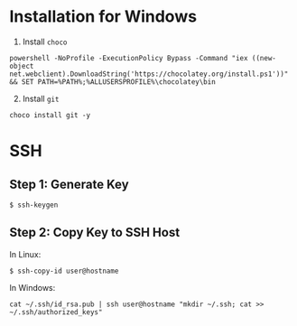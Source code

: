 # Installation for Windows

1. Install `choco`
```
powershell -NoProfile -ExecutionPolicy Bypass -Command "iex ((new-object net.webclient).DownloadString('https://chocolatey.org/install.ps1'))" && SET PATH=%PATH%;%ALLUSERSPROFILE%\chocolatey\bin
```

2. Install `git`
```
choco install git -y
```

# SSH

## Step 1: Generate Key

```
$ ssh-keygen
```

## Step 2: Copy Key to SSH Host

In Linux:

```
$ ssh-copy-id user@hostname
```

In Windows:

```
cat ~/.ssh/id_rsa.pub | ssh user@hostname "mkdir ~/.ssh; cat >> ~/.ssh/authorized_keys"
```

